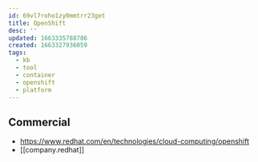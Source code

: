 ```yaml
---
id: 69vl7roho1zy0mmtrr23get
title: OpenShift
desc: ''
updated: 1663335788786
created: 1663327936059
tags:
  - kb
  - tool
  - container
  - openshift
  - platform
---
```


## Commercial

* https://www.redhat.com/en/technologies/cloud-computing/openshift
* [[company.redhat]]
